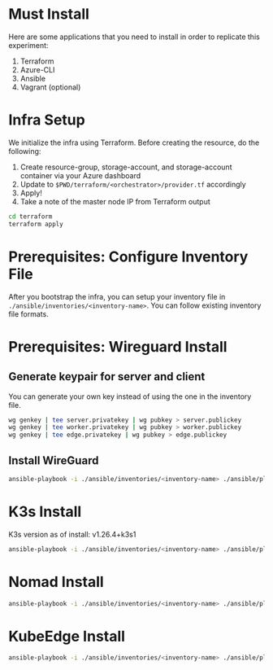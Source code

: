 # Must Install

Here are some applications that you need to install in order to replicate this experiment:
1. Terraform
2. Azure-CLI
3. Ansible
4. Vagrant (optional)

# Infra Setup

We initialize the infra using Terraform. Before creating the resource, do the following:

1. Create resource-group, storage-account, and storage-account container via your Azure dashboard
2. Update to `$PWD/terraform/<orchestrator>/provider.tf` accordingly
3. Apply!
4. Take a note of the master node IP from Terraform output

```bash
cd terraform
terraform apply
```

# Prerequisites: Configure Inventory File

After you bootstrap the infra, you can setup your inventory file in `./ansible/inventories/<inventory-name>`. You can follow existing inventory file formats.

# Prerequisites: Wireguard Install

## Generate keypair for server and client

You can generate your own key instead of using the one in the inventory file.

```bash
wg genkey | tee server.privatekey | wg pubkey > server.publickey
wg genkey | tee worker.privatekey | wg pubkey > worker.publickey
wg genkey | tee edge.privatekey | wg pubkey > edge.publickey
```

## Install WireGuard
```bash
ansible-playbook -i ./ansible/inventories/<inventory-name> ./ansible/playbooks/wireguard.yml -v
```

# K3s Install

K3s version as of install: v1.26.4+k3s1

```bash
ansible-playbook -i ./ansible/inventories/<inventory-name> ./ansible/playbooks/k3s.yml -v
```

# Nomad Install

```bash
ansible-playbook -i ./ansible/inventories/<inventory-name> ./ansible/playbooks/nomad.yml -v
```

# KubeEdge Install

```bash
ansible-playbook -i ./ansible/inventories/<inventory-name> ./ansible/playbooks/kubeedge.yml -v
```